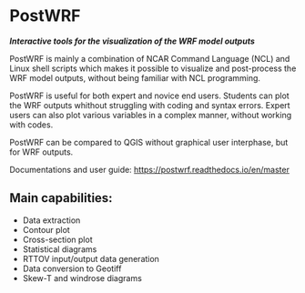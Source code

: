 # PostWRF
***Interactive tools for the visualization of the WRF model outputs***

PostWRF is mainly a combination of NCAR Command Language (NCL) and Linux shell scripts which makes it possible to visualize and post-process the WRF model outputs, without being familiar with NCL programming.

PostWRF is useful for both expert and novice end users. Students can plot the WRF outputs whithout struggling with coding and syntax errors. Expert users can also plot various variables in a complex manner, without working with codes.

PostWRF can be compared to QGIS without graphical user interphase, but for WRF outputs.

Documentations and user guide: https://postwrf.readthedocs.io/en/master

## Main capabilities:
- Data extraction
- Contour plot
- Cross-section plot
- Statistical diagrams
- RTTOV input/output data generation
- Data conversion to Geotiff
- Skew-T and windrose diagrams

